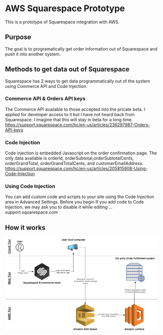 # AWS Squarespace Prototype
This is a prototype of Squarespace integration with AWS. 

## Purpose
The goal is to programatically get order information out of Squarespace and push it into another system.

## Methods to get data out of Squarespace
Squarespace has 2 ways to get data programmatically out of the system using Commerce API and Code Injection.

### Commerce API  & Orders API keys
The Commerce API available to those accepted into the pricate beta. I applied for developer access to it but I have not heard back from Squarespace. I imagine that this will stay in beta for a long time.  
https://support.squarespace.com/hc/en-us/articles/236297987-Orders-API-keys

### Code Injection
Code injection is embedded Javascript on the order confirmation page.  The only data available is orderId, orderSubtotal,orderSubtotalCents, orderGrandTotal, orderGrandTotalCents, and customerEmailAddress. https://support.squarespace.com/hc/en-us/articles/205815908-Using-Code-Injection

### Using Code Injection
You can add custom code and scripts to your site using the Code Injection area in Advanced Settings. Before you begin If you add code to Code Injection, we may ask you to disable it while editing ...
support.squarespace.com



## How it works
<img src="https://github.com/dwkelly/AWS-Sandbox/raw/master/aws-squarespace-prototype/diagrams/data_flow_diagram.png" />
